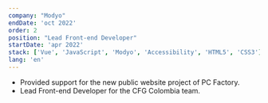 ```yaml
---
company: "Modyo"
endDate: 'oct 2022'
order: 2
position: "Lead Front-end Developer"
startDate: 'apr 2022'
stack: ['Vue', 'JavaScript', 'Modyo', 'Accessibility', 'HTML5', 'CSS3']
lang: 'en'
---
```


- Provided support for the new public website project of PC Factory.
- Lead Front-end Developer for the CFG Colombia team.